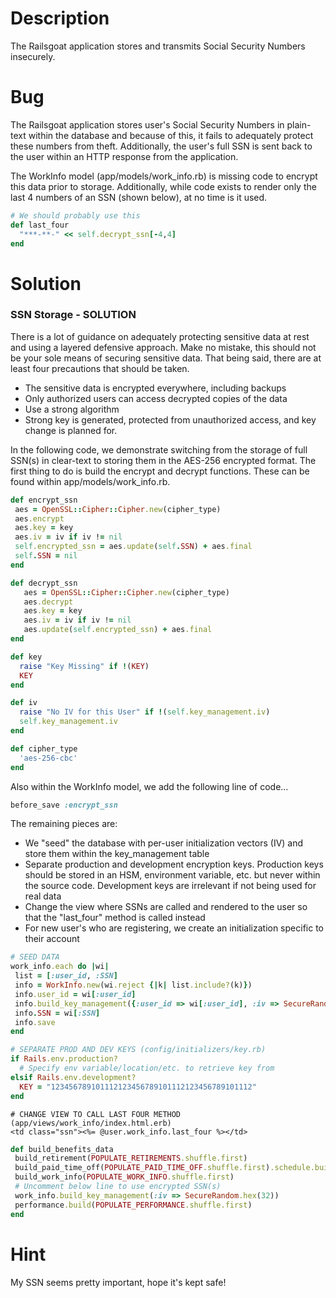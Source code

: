 # Description

The Railsgoat application stores and transmits Social Security Numbers insecurely.

# Bug

The Railsgoat application stores user's Social Security Numbers in plain-text within the database and because of this, it fails to adequately protect these numbers from theft. Additionally, the user's full SSN is sent back to the user within an HTTP response from the application.

The WorkInfo model (app/models/work_info.rb) is missing code to encrypt this data prior to storage. Additionally, while code exists to render only the last 4 numbers of an SSN (shown below), at no time is it used.

```ruby
# We should probably use this
def last_four
  "***-**-" << self.decrypt_ssn[-4,4]
end
```

# Solution

### SSN Storage - SOLUTION

There is a lot of guidance on adequately protecting sensitive data at rest and using a layered defensive approach. Make no mistake, this should not be your sole means of securing sensitive data. That being said, there are at least four precautions that should be taken.

* The sensitive data is encrypted everywhere, including backups
* Only authorized users can access decrypted copies of the data
* Use a strong algorithm
* Strong key is generated, protected from unauthorized access, and key change is planned for.

In the following code, we demonstrate switching from the storage of full SSN(s) in clear-text to storing them in the AES-256 encrypted format. The first thing to do is build the encrypt and decrypt functions. These can be found within app/models/work_info.rb.

```ruby
def encrypt_ssn
 aes = OpenSSL::Cipher::Cipher.new(cipher_type)
 aes.encrypt
 aes.key = key
 aes.iv = iv if iv != nil
 self.encrypted_ssn = aes.update(self.SSN) + aes.final
 self.SSN = nil
end

def decrypt_ssn
   aes = OpenSSL::Cipher::Cipher.new(cipher_type)
   aes.decrypt
   aes.key = key
   aes.iv = iv if iv != nil
   aes.update(self.encrypted_ssn) + aes.final
end

def key
  raise "Key Missing" if !(KEY)
  KEY
end

def iv
  raise "No IV for this User" if !(self.key_management.iv)
  self.key_management.iv
end

def cipher_type
  'aes-256-cbc'
end
```

Also within the WorkInfo model, we add the following line of code...

```ruby
before_save :encrypt_ssn
```

The remaining pieces are:

* We "seed" the database with per-user initialization vectors (IV) and store them within the key_management table
* Separate production and development encryption keys. Production keys should be stored in an HSM, environment variable, etc. but never within the source code. Development keys are irrelevant if not being used for real data
* Change the view where SSNs are called and rendered to the user so that the "last_four" method is called instead
* For new user's who are registering, we create an initialization specific to their account

```ruby
# SEED DATA
work_info.each do |wi|
 list = [:user_id, :SSN]
 info = WorkInfo.new(wi.reject {|k| list.include?(k)})
 info.user_id = wi[:user_id]
 info.build_key_management({:user_id => wi[:user_id], :iv => SecureRandom.hex(32) })
 info.SSN = wi[:SSN]
 info.save
end
```

```ruby
# SEPARATE PROD AND DEV KEYS (config/initializers/key.rb)
if Rails.env.production?
  # Specify env variable/location/etc. to retrieve key from
elsif Rails.env.development?
  KEY = "123456789101112123456789101112123456789101112"
end
```

```erb
# CHANGE VIEW TO CALL LAST FOUR METHOD (app/views/work_info/index.html.erb)
<td class="ssn"><%= @user.work_info.last_four %></td>
```

```ruby
def build_benefits_data
 build_retirement(POPULATE_RETIREMENTS.shuffle.first)
 build_paid_time_off(POPULATE_PAID_TIME_OFF.shuffle.first).schedule.build(POPULATE_SCHEDULE.shuffle.first)
 build_work_info(POPULATE_WORK_INFO.shuffle.first)
 # Uncomment below line to use encrypted SSN(s)
 work_info.build_key_management(:iv => SecureRandom.hex(32))
 performance.build(POPULATE_PERFORMANCE.shuffle.first)
end
```

# Hint

My SSN seems pretty important, hope it's kept safe!